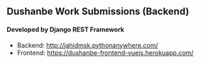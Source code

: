 ## Dushanbe Work Submissions (Backend)

#### Developed by Django REST Framework

* Backend: http://jahidmsk.pythonanywhere.com/
* Frontend: https://dushanbe-frontend-vuejs.herokuapp.com/
